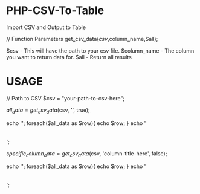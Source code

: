 # PHP-CSV-To-Table
Import CSV and Output to Table

// Function Parameters
get_csv_data($csv,$column_name,$all);

$csv - This will have the path to your csv file.
$column_name - The column you want to return data for.
$all - Return all results


# USAGE

// Path to CSV
$csv = "your-path-to-csv-here";

$all_data = get_csv_data($csv, '', true);

echo '<table>';
foreach($all_data as $row){
	echo $row;
}
echo '</table>';

$specific_column_data = get_csv_data($csv, 'column-title-here', false);

echo '<table>';
foreach($all_data as $row){
	echo $row;
}
echo '</table>';
